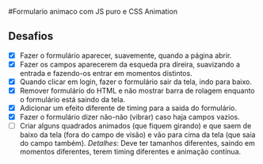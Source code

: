 #Formulario animaco com JS puro e CSS Animation 

## Desafios 

- [x] Fazer o formulário aparecer, suavemente, quando a página abrir. 
- [x] Fazer os campos aparecerem da esqueda pra direira, suavizando a entrada e fazendo-os entrar em momentos distintos. 
- [x] Quando clicar em login, fazer o formulário sair da tela, indo para baixo. 
- [x] Remover formulário do HTML e não mostrar barra de rolagem enquanto o formulário está saindo da tela. 
- [x] Adicionar um efeito diferente de timing para a saida do formulário. 
- [x] Fazer o formulário dizer não-não (vibrar) caso haja campos vazios. 
-[ ] Criar alguns quadrados animados (que fiquem girando) e que saem de baixo da tela (fora do campo de visão) e vão para cima da tela (que saia do campo também). _Detalhes_: Deve ter tamanhos diferentes, saindo em momentos diferentes, terem timing diferentes e animação contínua. 